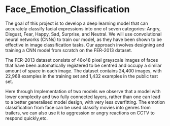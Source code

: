 # Face_Emotion_Classification

The goal of this project is to develop a deep learning model that can accurately classify facial expressions 
into one of seven categories: Angry, Disgust, Fear, Happy, Sad, Surprise, and Neutral. 
We will use convolutional neural networks (CNNs) to train our model, as they have been shown to be effective 
in image classification tasks. Our approach involves designing and training a CNN model from scratch on the FER-2013 dataset.

The FER-2013 dataset consists of 48x48 pixel grayscale images of faces that have been automatically registered to be centred and occupy a similar amount of space in each image.
The dataset contains 24,400 images, with 22,968 examples in the training set and 1,432 examples in the public test set.

Here through Implementation of two models we observe that a model with lower complexity and two fully connected layers, rather than one 
can lead to a better generalised model design, with very less overfitting. The emotion classification from face can be used classify
movies into genres from trailers, we can also use it to aggression or angry reactions on CCTV to respond quickly,etc.
